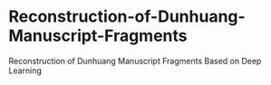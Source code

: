 # Reconstruction-of-Dunhuang-Manuscript-Fragments
Reconstruction of Dunhuang Manuscript Fragments Based on Deep Learning
